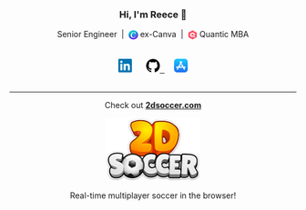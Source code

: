 <h3 align="center">Hi, I'm Reece 👋</h3>

<!-- Headline -->
<p align="center">
  Senior Engineer
  &nbsp;|&nbsp;
  <sub><img alt="Canva Logo" width="16.5px" src="https://raw.githubusercontent.com/reececomo/reececomo/main/assets/canva.png" /></sub> ex-Canva
  &nbsp;|&nbsp;
  <sub><img alt="Quantic School of Business and Technology Logo" width="16.5px" src="https://raw.githubusercontent.com/reececomo/reececomo/main/assets/quantic-sbt.png" /></sub> Quantic MBA
</p>

<!-- Links -->
<p align="center">
  <kbd>
    <br/>
    &nbsp;
    <!-- LinkedIn -->
    <a href="https://www.linkedin.com/in/reececomo/"><!--
      --><img alt="LinkedIn" width="24px" src="https://raw.githubusercontent.com/reececomo/reececomo/main/assets/linkedin.png" /><!--
    --></a>
    &nbsp;
    <!-- GitHub -->
    <a href="https://github.com/reececomo"><!--
      --><picture><!--
        --><source media="(prefers-color-scheme: dark)" srcset="https://raw.githubusercontent.com/reececomo/reececomo/main/assets/github-w.png"><!--
        --><img alt="GitHub" width="24px" src="https://raw.githubusercontent.com/reececomo/reececomo/main/assets/github.png" />
      </picture><!--
    --></a>
    &nbsp;
    <!-- App Store -->
    <a href="https://apps.apple.com/au/developer/playmatic-pty-ltd/id1486480408"><!--
      --><img alt="App Store" width="24px" src="https://raw.githubusercontent.com/reececomo/reececomo/main/assets/apple-appstore.png" /><!--
    --></a>
    &nbsp;
    <br/>
    &nbsp;
  </kbd>
</p>

<hr/>

<!-- Main banner -->
<p align="center">
  Check out <b><a href="https://2dsoccer.com">2dsoccer.com</a></b>
</p>
<div align="center">
  <a href="https://2dsoccer.com"><img alt="2DSoccer.com Logo" height="111px" src="https://raw.githubusercontent.com/reececomo/reececomo/main/assets/2d-soccer.png" /></a>
</div>
<p align="center">
  Real-time multiplayer soccer in the browser!
</p>
